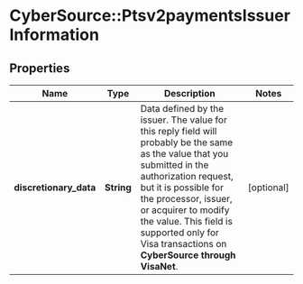 # CyberSource::Ptsv2paymentsIssuerInformation

## Properties
Name | Type | Description | Notes
------------ | ------------- | ------------- | -------------
**discretionary_data** | **String** | Data defined by the issuer.  The value for this reply field will probably be the same as the value that you submitted in the authorization request, but it is possible for the processor, issuer, or acquirer to modify the value.  This field is supported only for Visa transactions on **CyberSource through VisaNet**.  | [optional] 


